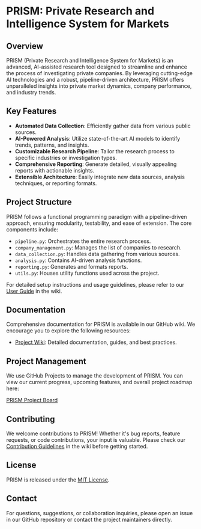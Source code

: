 # PRISM: Private Research and Intelligence System for Markets

## Overview

PRISM (Private Research and Intelligence System for Markets) is an advanced, AI-assisted research tool designed to streamline and enhance the process of investigating private companies. By leveraging cutting-edge AI technologies and a robust, pipeline-driven architecture, PRISM offers unparalleled insights into private market dynamics, company performance, and industry trends.

## Key Features

- **Automated Data Collection**: Efficiently gather data from various public sources.
- **AI-Powered Analysis**: Utilize state-of-the-art AI models to identify trends, patterns, and insights.
- **Customizable Research Pipeline**: Tailor the research process to specific industries or investigation types.
- **Comprehensive Reporting**: Generate detailed, visually appealing reports with actionable insights.
- **Extensible Architecture**: Easily integrate new data sources, analysis techniques, or reporting formats.

## Project Structure

PRISM follows a functional programming paradigm with a pipeline-driven approach, ensuring modularity, testability, and ease of extension. The core components include:

- `pipeline.py`: Orchestrates the entire research process.
- `company_management.py`: Manages the list of companies to research.
- `data_collection.py`: Handles data gathering from various sources.
- `analysis.py`: Contains AI-driven analysis functions.
- `reporting.py`: Generates and formats reports.
- `utils.py`: Houses utility functions used across the project.

For detailed setup instructions and usage guidelines, please refer to our [User Guide](https://github.com/mpazaryna/prism/wiki/User-Guide) in the wiki.

## Documentation

Comprehensive documentation for PRISM is available in our GitHub wiki. We encourage you to explore the following resources:

- [Project Wiki](https://github.com/mpazaryna/prism/wiki): Detailed documentation, guides, and best practices.

## Project Management

We use GitHub Projects to manage the development of PRISM. You can view our current progress, upcoming features, and overall project roadmap here:

[PRISM Project Board](https://github.com/users/mpazaryna/projects/19/views/1)

## Contributing

We welcome contributions to PRISM! Whether it's bug reports, feature requests, or code contributions, your input is valuable. Please check our [Contribution Guidelines](https://github.com/mpazaryna/prism/wiki/Contributing) in the wiki before getting started.

## License

PRISM is released under the [MIT License](LICENSE).

## Contact

For questions, suggestions, or collaboration inquiries, please open an issue in our GitHub repository or contact the project maintainers directly.
